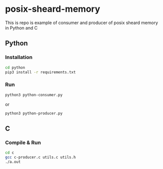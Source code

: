 # posix-sheard-memory
This is repo is example of consumer and producer of posix sheard memory in Python and C

## Python  
### Installation 
```bash
cd python
pip3 install -r requirements.txt
```

### Run
```bash
python3 python-consumer.py 
```
or
```bash
python3 python-producer.py 
```
## C 
### Compile & Run
```bash
cd c
gcc c-producer.c utils.c utils.h
./a.out
```